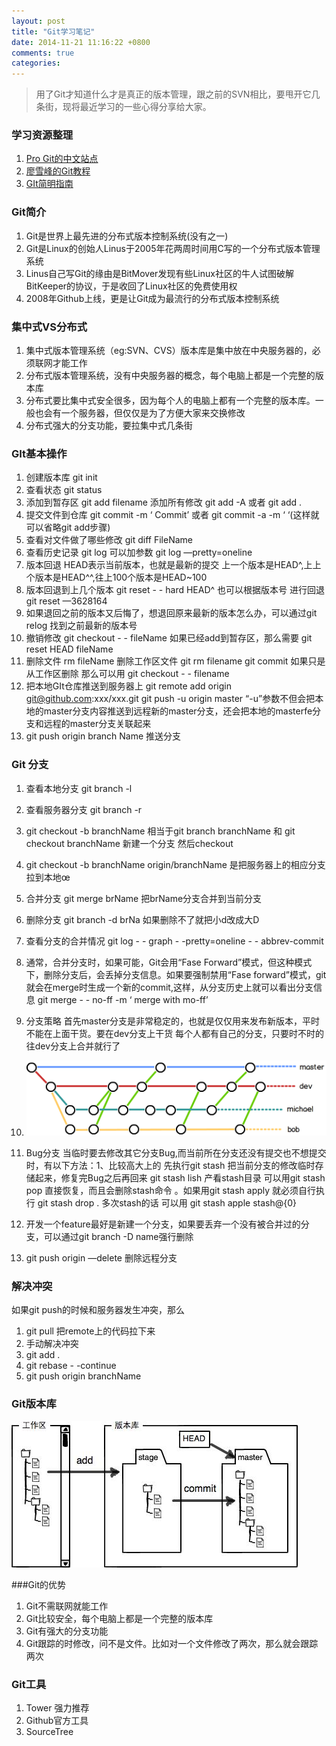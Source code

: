 ```yaml
---
layout: post
title: "Git学习笔记"
date: 2014-11-21 11:16:22 +0800
comments: true
categories: 
---
```


> 用了Git才知道什么才是真正的版本管理，跟之前的SVN相比，要甩开它几条街，现将最近学习的一些心得分享给大家。

### 学习资源整理


  1.  [Pro Git的中文站点](http://git-scm.com/book/zh)
  2. [廖雪峰的Git教程](http://www.liaoxuefeng.com/wiki/0013739516305929606dd18361248578c67b8067c8c017b000?from=singlemessage&isappinstalled=0)
  3. [GIt简明指南](http://rogerdudler.github.io/git-guide/index.zh.html)  

### Git简介


  1. Git是世界上最先进的分布式版本控制系统(没有之一)
  2. Git是Linux的创始人Linus于2005年花两周时间用C写的一个分布式版本管理系统
  3. Linus自己写Git的缘由是BitMover发现有些Linux社区的牛人试图破解BitKeeper的协议，于是收回了Linux社区的免费使用权
  4. 2008年Github上线，更是让Git成为最流行的分布式版本控制系统
  


### 集中式VS分布式


  1. 集中式版本管理系统（eg:SVN、CVS）版本库是集中放在中央服务器的，必须联网才能工作
  2. 分布式版本管理系统，没有中央服务器的概念，每个电脑上都是一个完整的版本库
  3. 分布式要比集中式安全很多，因为每个人的电脑上都有一个完整的版本库。一般也会有一个服务器，但仅仅是为了方便大家来交换修改
  4. 分布式强大的分支功能，要拉集中式几条街

### GIt基本操作


  1. 创建版本库  git init
  2. 查看状态  git  status
  3. 添加到暂存区  git add filename    添加所有修改 git add -A 或者 git add .  
  4. 提交文件到仓库  git commit  -m  ‘ Commit’  或者  git commit -a -m ‘ ‘(这样就可以省略git add步骤)
  5. 查看对文件做了哪些修改  git diff FileName  
  6. 查看历史记录  git  log   可以加参数  git log —pretty=oneline
  7. 版本回退  HEAD表示当前版本，也就是最新的提交  上一个版本是HEAD^,上上个版本是HEAD^^,往上100个版本是HEAD~100
  8. 版本回退到上几个版本   git reset - - hard HEAD^  也可以根据版本号 进行回退 git reset —3628164
  9. 如果退回之前的版本又后悔了，想退回原来最新的版本怎么办，可以通过git  relog 找到之前最新的版本号
  10. 撤销修改  git checkout - - fileName   如果已经add到暂存区，那么需要 git reset HEAD fileName
  11. 删除文件  rm fileName 删除工作区文件  git rm filename git commit  如果只是从工作区删除 那么可以用 git checkout - - filename
  12. 把本地GIt仓库推送到服务器上 git remote add origin git@github.com:xxx/xxx.git  git push -u origin master  “-u”参数不但会把本地的master分支内容推送到远程新的master分支，还会把本地的masterfe分支和远程的master分支关联起来
  13. git push origin branch Name 推送分支

### Git 分支


  1. 查看本地分支  git branch -l
  2. 查看服务器分支  git branch -r
  3. git  checkout -b branchName 相当于git branch branchName  和 git checkout branchName 新建一个分支 然后checkout 
  4. git  checkout -b branchName origin/branchName  是把服务器上的相应分支拉到本地œ
  5. 合并分支  git merge brName 把brName分支合并到当前分支
  6. 删除分支  git  branch -d brNa  如果删除不了就把小d改成大D
  7. 查看分支的合并情况  git  log  - - graph - -pretty=oneline  - - abbrev-commit
  8. 通常，合并分支时，如果可能，Git会用“Fase Forward”模式，但这种模式下，删除分支后，会丢掉分支信息。如果要强制禁用“Fase forward”模式，git就会在merge时生成一个新的commit,这样，从分支历史上就可以看出分支信息  git  merge   - - no-ff -m ‘ merge with mo-ff’
  9. 分支策略  首先master分支是非常稳定的，也就是仅仅用来发布新版本，平时不能在上面干货。要在dev分支上干货 每个人都有自己的分支，只要时不时的往dev分支上合并就行了
  10. ![Alt text](/images/posts/br.png)

  11. Bug分支  当临时要去修改其它分支Bug,而当前所在分支还没有提交也不想提交时，有以下方法：1、比较高大上的 先执行git  stash 把当前分支的修改临时存储起来，修复完Bug之后再回来  git stash lish 产看stash目录  可以用git stash pop 直接恢复，而且会删除stash命令 。如果用git stash apply 就必须自行执行 git stash drop .  多次stash的话 可以用 git stash apple stash@{0}
  12. 开发一个feature最好是新建一个分支，如果要丢弃一个没有被合并过的分支，可以通过git branch -D name强行删除
  13. git push origin —delete 删除远程分支

### 解决冲突
   
 如果git push的时候和服务器发生冲突，那么


  1. git pull 把remote上的代码拉下来
  2. 手动解决冲突
  3. git add .
  4. git rebase - -continue  
  5. git push origin branchName


### Git版本库
                               
![Alt text](/images/posts/GitVerLib.jpeg)



###Git的优势


  1. Git不需联网就能工作
  2. Git比较安全，每个电脑上都是一个完整的版本库
  3. Git有强大的分支功能
  4. Git跟踪的时修改，问不是文件。比如对一个文件修改了两次，那么就会跟踪两次
  
### Git工具

1. Tower  强力推荐
2. Github官方工具
3. SourceTree
